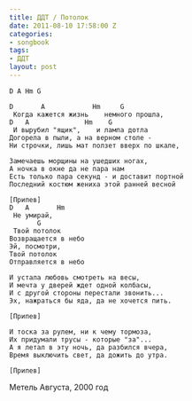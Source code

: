 ```yaml
---
title: ДДТ / Потолок
date: 2011-08-10 17:58:00 Z
categories:
- songbook
tags:
- ДДТ
layout: post
---
```


    D A Hm G

    D       A            Hm     G
     Когда кажется жизнь    немного прошла,
    D   A              Hm    G
     И вырубил "ящик",    и лампа дотла
    Догорела в пыли, а на верном столе -
    Ни строчки, лишь мат ползет вверх по шкале,

    Замечаешь морщины на ушедших ногах,
    А ночка в окне да не пара нам
    Есть только пара секунд - и доставит портной
    Последний костюм жениха этой ранней весной

    [Пpипев]
    D   A       Hm
     Не умирай,
           G
     Твой потолок
    Возвращается в небо 
    Эй, посмотри,
    Твой потолок
    Отправляется в небо 

    И устала любовь смотреть на весы,
    И мечта у дверей ждет одной колбасы,
    И с другой стороны перестали звонить...
    Эх, нажраться бы яда, да не хочется пить.

    [Пpипев]

    И тоска за рулем, ни к чему тормоза,
    Их придумали трусы - которые "за"...
    А я летал в эту ночь, да разбился вчера,
    Время выключить свет, да дожить до утра.

    [Пpипев]

Метель Августа, 2000 год

